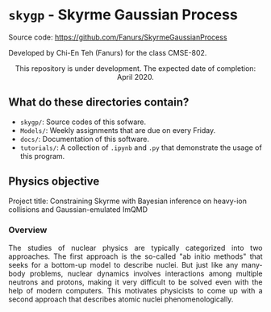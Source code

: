 # `skygp` - Skyrme Gaussian Process

Source code: https://github.com/Fanurs/SkyrmeGaussianProcess

Developed by Chi-En Teh (Fanurs) for the class CMSE-802.

<p align="center">
  This repository is under development. The expected date of completion: April 2020.
</p>

## What do these directories contain?
- `skygp/`: Source codes of this sofware.
- `Models/`: Weekly assignments that are due on every Friday.
- `docs/`: Documentation of this software.
- `tutorials/`: A collection of `.ipynb` and `.py` that demonstrate the usage of this program.

## Physics objective
Project title: Constraining Skyrme with Bayesian inference on heavy-ion collisions and Gaussian-emulated ImQMD

### Overview
<p align="justify">
The studies of nuclear physics are typically categorized into two approaches. The first approach is the so-called "ab initio methods" that seeks for a bottom-up model to describe nuclei. But just like any many-body problems, nuclear dynamics involves interactions among multiple neutrons and protons, making it very difficult to be solved even with the help of modern computers. This motivates physicists to come up with a second approach that describes atomic nuclei phenomenologically.
</p>
